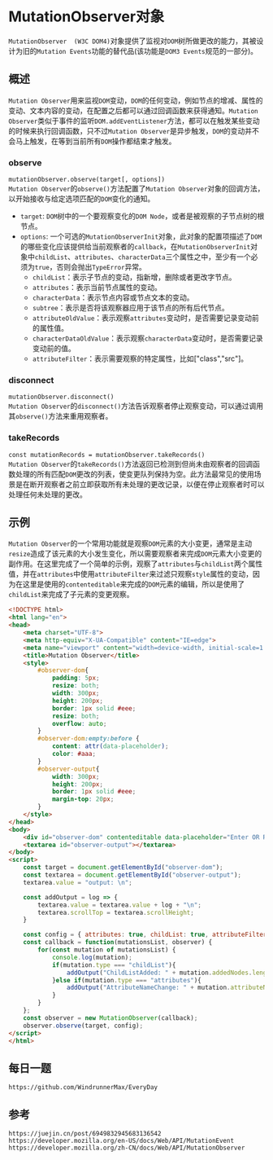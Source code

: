# MutationObserver对象
`MutationObserver  (W3C DOM4)`对象提供了监视对`DOM`树所做更改的能力，其被设计为旧的`Mutation Events`功能的替代品(该功能是`DOM3 Events`规范的一部分)。

## 概述
`Mutation Observer`用来监视`DOM`变动，`DOM`的任何变动，例如节点的增减、属性的变动、文本内容的变动，在配置之后都可以通过回调函数来获得通知。`Mutation Observer`类似于事件的监听`DOM.addEventListener`方法，都可以在触发某些变动的时候来执行回调函数，只不过`Mutation Observer`是异步触发，`DOM`的变动并不会马上触发，在等到当前所有`DOM`操作都结束才触发。

### observe
`mutationObserver.observe(target[, options])`  
`Mutation Observer`的`observe()`方法配置了`Mutation Observer`对象的回调方法，以开始接收与给定选项匹配的`DOM`变化的通知。  

* `target`: `DOM`树中的一个要观察变化的`DOM Node`，或者是被观察的子节点树的根节点。
* `options`: 一个可选的`MutationObserverInit`对象，此对象的配置项描述了`DOM`的哪些变化应该提供给当前观察者的`callback`，在`MutationObserverInit`对象中`childList`、`attributes`、`characterData`三个属性之中，至少有一个必须为`true`，否则会抛出`TypeError`异常。
    * `childList`：表示子节点的变动，指新增，删除或者更改字节点。
    * `attributes`：表示当前节点属性的变动。
    * `characterData`：表示节点内容或节点文本的变动。
    * `subtree`：表示是否将该观察器应用于该节点的所有后代节点。
    * `attributeOldValue`：表示观察`attributes`变动时，是否需要记录变动前的属性值。
    * `characterDataOldValue`：表示观察`characterData`变动时，是否需要记录变动前的值。
    * `attributeFilter`：表示需要观察的特定属性，比如["class","src"]。

### disconnect
`mutationObserver.disconnect()`  
`Mutation Observer`的`disconnect()`方法告诉观察者停止观察变动，可以通过调用其`observe()`方法来重用观察者。

### takeRecords
`const mutationRecords = mutationObserver.takeRecords()`  
`Mutation Observer`的`takeRecords()`方法返回已检测到但尚未由观察者的回调函数处理的所有匹配`DOM`更改的列表，使变更队列保持为空。此方法最常见的使用场景是在断开观察者之前立即获取所有未处理的更改记录，以便在停止观察者时可以处理任何未处理的更改。

## 示例
`Mutation Observer`的一个常用功能就是观察`DOM`元素的大小变更，通常是主动`resize`造成了该元素的大小发生变化，所以需要观察者来完成`DOM`元素大小变更的副作用。在这里完成了一个简单的示例，观察了`attributes`与`childList`两个属性值，并在`attributes`中使用`attributeFilter`来过滤只观察`style`属性的变动，因为在这里是使用的`contenteditable`来完成的`DOM`元素的编辑，所以是使用了`childList`来完成了子元素的变更观察。

```html
<!DOCTYPE html>
<html lang="en">
<head>
    <meta charset="UTF-8">
    <meta http-equiv="X-UA-Compatible" content="IE=edge">
    <meta name="viewport" content="width=device-width, initial-scale=1.0">
    <title>Mutation Observer</title>
    <style>
        #observer-dom{
            padding: 5px;
            resize: both;
            width: 300px;
            height: 200px;
            border: 1px solid #eee;
            resize: both;
            overflow: auto;
        }
        #observer-dom:empty:before {
            content: attr(data-placeholder);
            color: #aaa;
        }
        #observer-output{
            width: 300px;
            height: 200px;
            border: 1px solid #eee;
            margin-top: 20px;
        }
    </style>
</head>
<body>
    <div id="observer-dom" contenteditable data-placeholder="Enter OR Resize"></div>
    <textarea id="observer-output"></textarea>
</body>
<script>
    const target = document.getElementById("observer-dom");
    const textarea = document.getElementById("observer-output");
    textarea.value = "output: \n";

    const addOutput = log => {
        textarea.value = textarea.value + log + "\n";
        textarea.scrollTop = textarea.scrollHeight;
    }

    const config = { attributes: true, childList: true, attributeFilter: ["style"] };
    const callback = function(mutationsList, observer) {
        for(const mutation of mutationsList) {
            console.log(mutation);
            if(mutation.type === "childList"){
                addOutput("ChildListAdded: " + mutation.addedNodes.length)
            }else if(mutation.type === "attributes"){
                addOutput("AttributeNameChange: " + mutation.attributeName)
            }
        }
    };
    const observer = new MutationObserver(callback);
    observer.observe(target, config);
</script>
</html>
```

## 每日一题

```
https://github.com/WindrunnerMax/EveryDay
```

## 参考

```
https://juejin.cn/post/6949832945683136542
https://developer.mozilla.org/en-US/docs/Web/API/MutationEvent
https://developer.mozilla.org/zh-CN/docs/Web/API/MutationObserver
```
